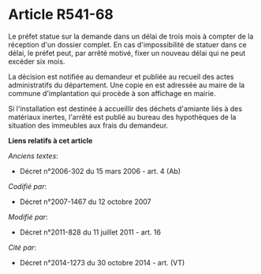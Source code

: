 # Article R541-68

Le préfet statue sur la demande dans un délai de trois mois à compter de la réception d'un dossier complet. En cas
d'impossibilité de statuer dans ce délai, le préfet peut, par arrêté motivé, fixer un nouveau délai qui ne peut excéder six
mois.

La décision est notifiée au demandeur et publiée au recueil des actes administratifs du département. Une copie en est
adressée au maire de la commune d'implantation qui procède à son affichage en mairie.

Si l'installation est destinée à accueillir des déchets d'amiante liés à des matériaux inertes, l'arrêté est publié au bureau
des hypothèques de la situation des immeubles aux frais du demandeur.

**Liens relatifs à cet article**

_Anciens textes_:

  - Décret n°2006-302 du 15 mars 2006 - art. 4 (Ab)

_Codifié par_:

  - Décret n°2007-1467 du 12 octobre 2007

_Modifié par_:

  - Décret n°2011-828 du 11 juillet 2011 - art. 16

_Cité par_:

  - Décret n°2014-1273 du 30 octobre 2014 - art. (VT)
